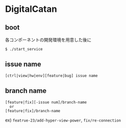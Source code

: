 # DigitalCatan


## boot 

各コンポーネントの開発環境を用意した後に

    $ ./start_service

## issue name 

    [ctrl|view|hw|env][feature|bug] issue name

## branch name

    [feature|fix][-issue num]/branch-name
      or
    [feature|fix]/branch-name
    
ex) `featrue-23/add-hyper-view-power`, `fix/re-connection`
